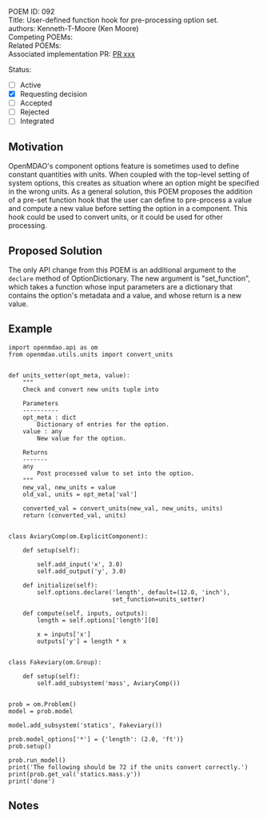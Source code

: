 POEM ID: 092  
Title: User-defined function hook for pre-processing option set.  
authors: Kenneth-T-Moore (Ken Moore)  
Competing POEMs:  
Related POEMs:  
Associated implementation PR: [PR xxx](https://github.com/OpenMDAO/OpenMDAO/pull/xxx)  

Status:

- [ ] Active
- [x] Requesting decision
- [ ] Accepted
- [ ] Rejected
- [ ] Integrated

## Motivation

OpenMDAO's component options feature is sometimes used to define constant quantities with units. When coupled with
the top-level setting of system options, this creates as situation where an option might be specified in the
wrong units. As a general solution, this POEM proposes the addition of a pre-set function hook that the user
can define to pre-process a value and compute a new value before setting the option in a component. This hook
could be used to convert units, or it could be used for other processing.

## Proposed Solution

The only API change from this POEM is an additional argument to the `declare` method of OptionDictionary. The
new argument is "set_function", which takes a function whose input parameters are a dictionary that contains
the option's metadata and a value, and whose return is a new value.


## Example

```language=python
import openmdao.api as om
from openmdao.utils.units import convert_units


def units_setter(opt_meta, value):
    """
    Check and convert new units tuple into

    Parameters
    ----------
    opt_meta : dict
        Dictionary of entries for the option.
    value : any
        New value for the option.

    Returns
    -------
    any
        Post processed value to set into the option.
    """
    new_val, new_units = value
    old_val, units = opt_meta['val']

    converted_val = convert_units(new_val, new_units, units)
    return (converted_val, units)


class AviaryComp(om.ExplicitComponent):

    def setup(self):

        self.add_input('x', 3.0)
        self.add_output('y', 3.0)

    def initialize(self):
        self.options.declare('length', default=(12.0, 'inch'),
                             set_function=units_setter)

    def compute(self, inputs, outputs):
        length = self.options['length'][0]

        x = inputs['x']
        outputs['y'] = length * x


class Fakeviary(om.Group):

    def setup(self):
        self.add_subsystem('mass', AviaryComp())


prob = om.Problem()
model = prob.model

model.add_subsystem('statics', Fakeviary())

prob.model_options['*'] = {'length': (2.0, 'ft')}
prob.setup()

prob.run_model()
print('The following should be 72 if the units convert correctly.')
print(prob.get_val('statics.mass.y'))
print('done')
```


## Notes
